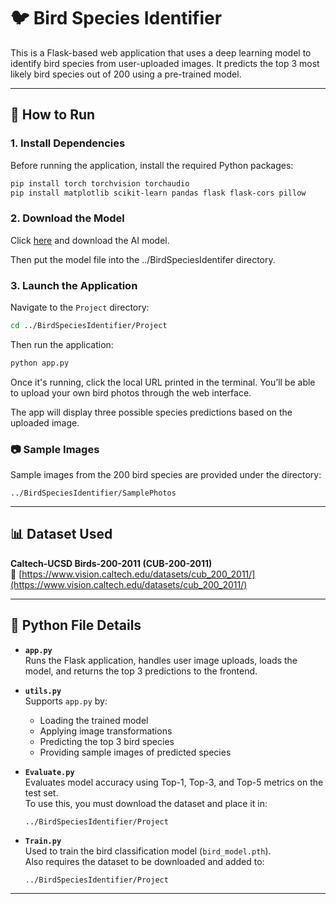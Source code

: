 # 🐦 Bird Species Identifier

This is a Flask-based web application that uses a deep learning model to identify bird species from user-uploaded images. It predicts the top 3 most likely bird species out of 200 using a pre-trained model.

---

## 🚀 How to Run

### 1. Install Dependencies

Before running the application, install the required Python packages:

```bash
pip install torch torchvision torchaudio
pip install matplotlib scikit-learn pandas flask flask-cors pillow
```

### 2. Download the Model
Click [here](https://drive.google.com/file/d/17mY2A6YePYUDcM1asu5xpU_sfbwHHFYX/view?usp=sharing) and download the AI model.

Then put the model file into the ../BirdSpeciesIdentifer directory.

### 3. Launch the Application

Navigate to the `Project` directory:

```bash
cd ../BirdSpeciesIdentifier/Project
```

Then run the application:

```bash
python app.py
```

Once it's running, click the local URL printed in the terminal. You’ll be able to upload your own bird photos through the web interface.

The app will display three possible species predictions based on the uploaded image.

### 📷 Sample Images

Sample images from the 200 bird species are provided under the directory:

```
../BirdSpeciesIdentifier/SamplePhotos
```

---

## 📊 Dataset Used

**Caltech-UCSD Birds-200-2011 (CUB-200-2011)**  
🔗 [https://www.vision.caltech.edu/datasets/cub_200_2011/](https://www.vision.caltech.edu/datasets/cub_200_2011/)

---

## 📁 Python File Details

- **`app.py`**  
  Runs the Flask application, handles user image uploads, loads the model, and returns the top 3 predictions to the frontend.

- **`utils.py`**  
  Supports `app.py` by:
  - Loading the trained model
  - Applying image transformations
  - Predicting the top 3 bird species
  - Providing sample images of predicted species

- **`Evaluate.py`**  
  Evaluates model accuracy using Top-1, Top-3, and Top-5 metrics on the test set.  
  To use this, you must download the dataset and place it in:

  ```
  ../BirdSpeciesIdentifier/Project
  ```

- **`Train.py`**  
  Used to train the bird classification model (`bird_model.pth`).  
  Also requires the dataset to be downloaded and added to:

  ```
  ../BirdSpeciesIdentifier/Project
  ```

---
